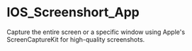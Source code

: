 # IOS_Screenshort_App
  Capture the entire screen or a specific window using Apple's ScreenCaptureKit for high-quality screenshots.
